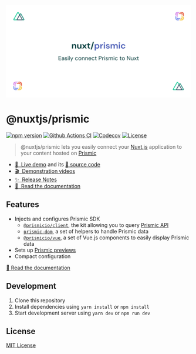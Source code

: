 [![@nuxtjs/prismic](/docs/static/preview.png)](https://prismic.nuxtjs.org)

# @nuxtjs/prismic

[![npm version][npm-version-src]][npm-version-href] [![Github Actions CI][github-actions-ci-src]][github-actions-ci-href] [![Codecov][codecov-src]][codecov-href] [![License][license-src]][license-href]

> @nuxtjs/prismic lets you easily connect your [Nuxt.js](https://nuxtjs.org) application to your content hosted on [Prismic](https://prismic.io)

- [🎲 &nbsp;Live demo](https://nuxt-prismic.surge.sh) and its [💾 source code](https://github.com/Atinux/nuxt-prismic-showcase)
- [🎬 &nbsp;Demonstration videos](https://prismic.nuxtjs.org/#videos)
- [✨ &nbsp;Release Notes](/CHANGELOG.md)
- [📖 &nbsp;Read the documentation](https://prismic.nuxtjs.org)

## Features

- Injects and configures Prismic SDK
  - [`@prismicio/client`](https://github.com/prismicio/prismic-javascript), the kit allowing you to query [Prismic API](https://prismic.io/docs/technologies/query-content-from-cms-nuxtjs)
  - [`prismic-dom`](https://github.com/prismicio/prismic-dom), a set of helpers to handle Prismic data
  - [`@prismicio/vue`](https://github.com/prismicio/prismic-vue), a set of Vue.js components to easily display Prismic data
- Sets up [Prismic previews](https://prismic.io/feature/scheduling-and-previews)
- Compact configuration

[📖 Read the documentation](https://prismic.nuxtjs.org)

## Development

1. Clone this repository
2. Install dependencies using `yarn install` or `npm install`
3. Start development server using `yarn dev` or `npm run dev`

## License

[MIT License](./LICENSE)

<!-- Badges -->

[npm-version-src]: https://img.shields.io/npm/v/@nuxtjs/prismic/latest.svg
[npm-version-href]: https://npmjs.com/package/@nuxtjs/prismic
[github-actions-ci-src]: https://github.com/nuxt-community/prismic-module/workflows/ci/badge.svg
[github-actions-ci-href]: https://github.com/nuxt-community/prismic-module/actions?query=workflow%3Aci
[codecov-src]: https://img.shields.io/codecov/c/github/nuxt-community/prismic-module.svg
[codecov-href]: https://codecov.io/gh/nuxt-community/prismic-module
[license-src]: https://img.shields.io/npm/l/@nuxtjs/prismic.svg
[license-href]: https://npmjs.com/package/@nuxtjs/prismic
